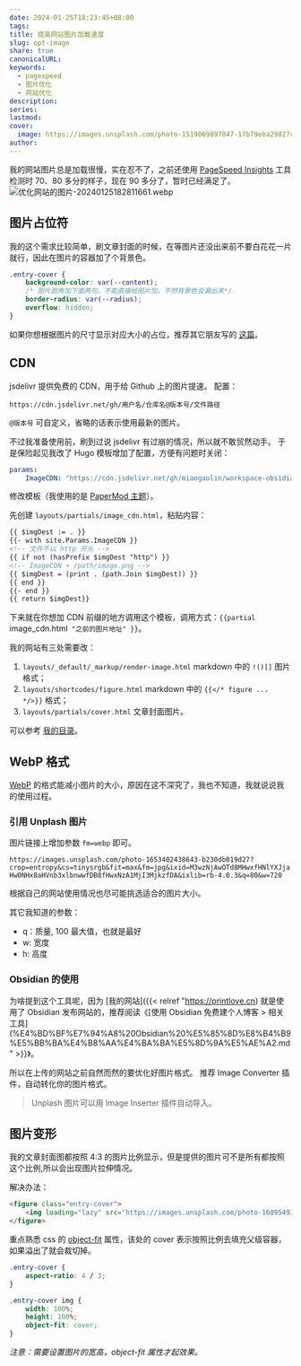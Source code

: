 ```yaml
---
date: 2024-01-25T18:23:45+08:00
tags: 
title: 提高网站图片加载速度
slug: opt-image
share: true
canonicalURL: 
keywords:
  - pagespeed
  - 图片优化
  - 网站优化
description: 
series: 
lastmod: 
cover:
  image: https://images.unsplash.com/photo-1519069897847-17b79eba2982?crop=entropy&cs=tinysrgb&fit=max&fm=webp&ixid=M3wzNjAwOTd8MHwxfHNlYXJjaHwxNTB8fHNwZWVkJTIwdXB8ZW58MHwwfHx8MTcwNjI1NjkzOHww&ixlib=rb-4.0.3&q=80&w=720
author: 
---
```



我的网站图片总是加载很慢，实在忍不了，之前还使用 [PageSpeed Insights](https://pagespeed.web.dev/analysis/https-printlove-cn/il2yhc9wqg?form_factor=mobile) 工具检测时 70、80 多分的样子，现在 90 多分了，暂时已经满足了。
![优化网站的图片-20240125182811661.webp](/images/%E4%BC%98%E5%8C%96%E7%BD%91%E7%AB%99%E7%9A%84%E5%9B%BE%E7%89%87-20240125182811661.webp)
## 图片占位符
我的这个需求比较简单，刷文章封面的时候，在等图片还没出来前不要白花花一片就行，因此在图片的容器加了个背景色。
```css
.entry-cover {
	background-color: var(--content);
	/* 图片圆角加下面两句，不能直接给图片加，不然背景色会漏出来*/
	border-radius: var(--radius);
	overflow: hidden;
}
```

如果你想根据图片的尺寸显示对应大小的占位，推荐其它朋友写的 [这篇](https://blog.dsrkafuu.net/post/2022/hugo-image-lazyload-and-placeholder/)。

## CDN
jsdelivr 提供免费的 CDN，用于给 Github 上的图片提速。
配置：
```
https://cdn.jsdelivr.net/gh/用户名/仓库名@版本号/文件路径
```
`@版本号` 可自定义，省略的话表示使用最新的图片。

不过我准备使用前，刷到过说 jsdelivr 有过崩的情况，所以就不敢贸然动手。
于是保险起见我改了 Hugo 模板增加了配置，方便有问题时关闭：
```yaml
params:
	ImageCDN: "https://cdn.jsdelivr.net/gh/miaogaolin/workspace-obsidian-publisher/static"
```

修改模板（我使用的是 [PaperMod 主题](https://github.com/adityatelange/hugo-PaperMod)）。

先创建 `layouts/partials/image_cdn.html`，粘贴内容：
```html
{{ $imgDest := . }}
{{- with site.Params.ImageCDN }}
<!-- 文件不以 http 开头 -->
{{ if not (hasPrefix $imgDest "http") }}
<!-- ImageCDN + /path/image.png -->
{{ $imgDest = (print . (path.Join $imgDest)) }}
{{ end }}
{{- end }}
{{ return $imgDest}}
```

下来就在你想加 CDN 前缀的地方调用这个模板，调用方式：`{{partial `image_cdn.html` "之前的图片地址" }}`。

我的网站有三处需要改：
1. `layouts/_default/_markup/render-image.html` markdown 中的 `!()[]` 图片格式；
2. `layouts/shortcodes/figure.html` markdown 中的 `{{</* figure ... */>}}` 格式；
3. `layouts/partials/cover.html` 文章封面图片。

可以参考 [我的目录](https://github.com/miaogaolin/workspace-obsidian-publisher)。
## WebP 格式
[WebP](https://zh.wikipedia.org/wiki/WebP) 的格式能减小图片的大小，原因在这不深究了，我也不知道，我就说说我的使用过程。

### 引用 Unplash 图片
图片链接上增加参数 `fm=webp` 即可。

`https://images.unsplash.com/photo-1653402438643-b230db019d27?crop=entropy&cs=tinysrgb&fit=max&fm=jpg&ixid=M3wzNjAwOTd8MHwxfHNlYXJjaHw0NHx8aHVnb3xlbnwwfDB8fHwxNzA1MjI3MjkzfDA&ixlib=rb-4.0.3&q=80&w=720`

根据自己的网站使用情况也尽可能挑选适合的图片大小。

其它我知道的参数：
- q：质量, 100 最大值，也就是最好
- w: 宽度
- h: 高度

### Obsidian 的使用

为啥提到这个工具呢，因为 [我的网站]({{< relref "https://printlove.cn) 就是使用了 Obsidian 发布网站的，推荐阅读《[使用 Obsidian 免费建个人博客 > 相关工具](%E4%BD%BF%E7%94%A8%20Obsidian%20%E5%85%8D%E8%B4%B9%E5%BB%BA%E4%B8%AA%E4%BA%BA%E5%8D%9A%E5%AE%A2.md" >}}》。

所以在上传的网站之前自然而然的要优化好图片格式。
推荐 Image Converter 插件，自动转化你的图片格式。
> Unplash 图片可以用 Image Inserter 插件自动导入。
## 图片变形
我的文章封面图都按照 4:3 的图片比例显示，但是提供的图片可不是所有都按照这个比例,所以会出现图片拉伸情况。

解决办法：

```html
<figure class="entry-cover">
	<img loading="lazy" src="https://images.unsplash.com/photo-1609549389631-a9edc6138b6a?crop=entropy&amp;cs=tinysrgb&amp;fit=max&amp;fm=webp&amp;ixid=M3wzNjAwOTd8MHwxfHNlYXJjaHw2fHxodWFzaGFufGVufDB8MHx8fDE3MDUxMjAxMjJ8MA&amp;ixlib=rb-4.0.3&amp;q=80&amp;w=720" alt="">
</figure>
```

重点熟悉 css 的 [object-fit](https://developer.mozilla.org/en-US/docs/Web/CSS/object-fit) 属性，该处的 cover 表示按照比例去填充父级容器，如果溢出了就会裁切掉。
```css
.entry-cover {
	aspect-ratio: 4 / 3;
}

.entry-cover img {
	width: 100%;
    height: 100%;
    object-fit: cover;
}
```
*注意：需要设置图片的宽高，object-fit 属性才起效果。*


